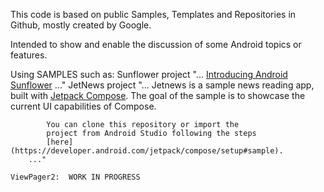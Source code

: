 This code is based on public Samples, Templates and Repositories in Github,
mostly created by Google.

Intended to show and enable the discussion of some Android topics or features.

Using SAMPLES such as:
    Sunflower project
        "...
            [Introducing Android Sunflower](https://medium.com/androiddevelopers/introducing-android-sunflower-e421b43fe0c2)
         ..."
    JetNews project
        "...
            Jetnews is a sample news reading app, built with
            [Jetpack Compose](https://developer.android.com/jetpack/compose). The goal of the sample is to
            showcase the current UI capabilities of Compose.

            You can clone this repository or import the
            project from Android Studio following the steps
            [here](https://developer.android.com/jetpack/compose/setup#sample).
        ..."

    ViewPager2:  WORK IN PROGRESS


